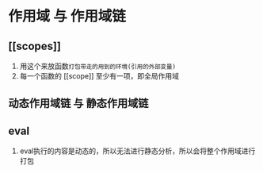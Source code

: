 # 作用域 与 作用域链

## [[scopes]]

1. 用这个来放函数`打包带走的用到的环境(引用的外部变量)`
2. 每一个函数的 [[scope]] 至少有一项，即全局作用域

## 动态作用域链 与 静态作用域链

## eval

1. eval执行的内容是动态的，所以无法进行静态分析，所以会将整个作用域进行打包